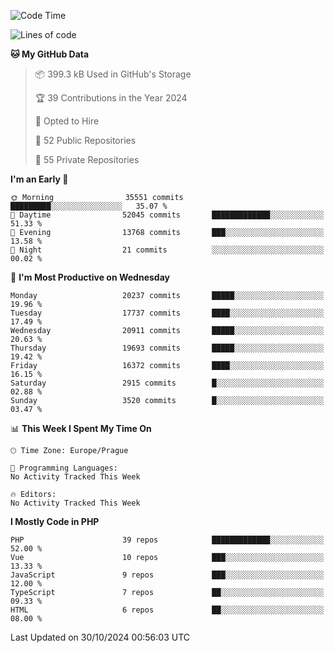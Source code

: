 <!--START_SECTION:waka-->
![Code Time](http://img.shields.io/badge/Code%20Time-1%2C583%20hrs%2058%20mins-blue)

![Lines of code](https://img.shields.io/badge/From%20Hello%20World%20I%27ve%20Written-31.9%20million%20lines%20of%20code-blue)

**🐱 My GitHub Data** 

> 📦 399.3 kB Used in GitHub's Storage 
 > 
> 🏆 39 Contributions in the Year 2024
 > 
> 💼 Opted to Hire
 > 
> 📜 52 Public Repositories 
 > 
> 🔑 55 Private Repositories 
 > 
**I'm an Early 🐤** 

```text
🌞 Morning                35551 commits       █████████░░░░░░░░░░░░░░░░   35.07 % 
🌆 Daytime                52045 commits       █████████████░░░░░░░░░░░░   51.33 % 
🌃 Evening                13768 commits       ███░░░░░░░░░░░░░░░░░░░░░░   13.58 % 
🌙 Night                  21 commits          ░░░░░░░░░░░░░░░░░░░░░░░░░   00.02 % 
```
📅 **I'm Most Productive on Wednesday** 

```text
Monday                   20237 commits       █████░░░░░░░░░░░░░░░░░░░░   19.96 % 
Tuesday                  17737 commits       ████░░░░░░░░░░░░░░░░░░░░░   17.49 % 
Wednesday                20911 commits       █████░░░░░░░░░░░░░░░░░░░░   20.63 % 
Thursday                 19693 commits       █████░░░░░░░░░░░░░░░░░░░░   19.42 % 
Friday                   16372 commits       ████░░░░░░░░░░░░░░░░░░░░░   16.15 % 
Saturday                 2915 commits        █░░░░░░░░░░░░░░░░░░░░░░░░   02.88 % 
Sunday                   3520 commits        █░░░░░░░░░░░░░░░░░░░░░░░░   03.47 % 
```


📊 **This Week I Spent My Time On** 

```text
🕑︎ Time Zone: Europe/Prague

💬 Programming Languages: 
No Activity Tracked This Week

🔥 Editors: 
No Activity Tracked This Week
```

**I Mostly Code in PHP** 

```text
PHP                      39 repos            █████████████░░░░░░░░░░░░   52.00 % 
Vue                      10 repos            ███░░░░░░░░░░░░░░░░░░░░░░   13.33 % 
JavaScript               9 repos             ███░░░░░░░░░░░░░░░░░░░░░░   12.00 % 
TypeScript               7 repos             ██░░░░░░░░░░░░░░░░░░░░░░░   09.33 % 
HTML                     6 repos             ██░░░░░░░░░░░░░░░░░░░░░░░   08.00 % 
```




 Last Updated on 30/10/2024 00:56:03 UTC
<!--END_SECTION:waka-->
<!--
**AlexKratky/AlexKratky** is a ✨ _special_ ✨ repository because its `README.md` (this file) appears on your GitHub profile.

Here are some ideas to get you started:

- 🔭 I’m currently working on ...
- 🌱 I’m currently learning ...
- 👯 I’m looking to collaborate on ...
- 🤔 I’m looking for help with ...
- 💬 Ask me about ...
- 📫 How to reach me: ...
- 😄 Pronouns: ...
- ⚡ Fun fact: ...
-->
